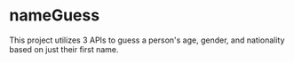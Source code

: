 # nameGuess

This project utilizes 3 APIs to guess a person's age, gender, and nationality based on just their first name.
